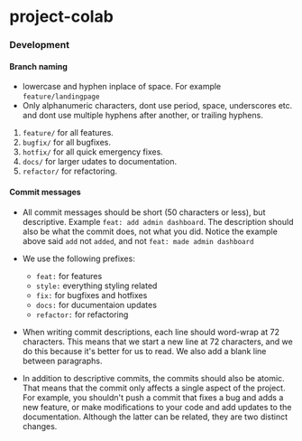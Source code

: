 # project-colab
### Development
#### Branch naming
* lowercase and hyphen inplace of space. For example `feature/landingpage`
* Only alphanumeric characters, dont use period, space, underscores etc. and dont use multiple hyphens after another, or trailing hyphens.
1. `feature/` for all features.
2. `bugfix/` for all bugfixes.
3. `hotfix/` for all quick emergency fixes.
4. `docs/` for larger udates to documentation.
5. `refactor/` for refactoring.

#### Commit messages
* All commit messages should be short (50 characters or less), but descriptive. Example `feat: add admin dashboard`. The description should also be what the commit does, not what you did. Notice the example above said `add` not `added`, and not `feat: made admin dashboard`
* We use the following prefixes:
  * `feat:` for features
  * `style:` everything styling related
  * `fix:` for bugfixes and hotfixes
  * `docs:` for ducumentaion updates
  * `refactor:` for refactoring

* When writing commit descriptions, each line should word-wrap at 72 characters. This means that we start a new line at 72 characters, and we do this because it's better for us to read. We also add a blank line between paragraphs.

* In addition to descriptive commits, the commits should also be atomic. That means that the commit only affects a single aspect of the project. For example, you shouldn't push a commit that fixes a bug and adds a new feature, or make modifications to your code and add updates to the documentation. Although the latter can be related, they are two distinct changes.